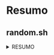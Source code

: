 # Resumo

## random.sh

<details>
  <summary>RESUMO</summary>

- Contruindo uma variavel randomico
- Comando Date 
- Check sums e analizamos especificamente o SHA one sum e SHA 256 some 
- Comando head, que exibi a primeira linha ou charcters do arquivo
- Comando fold transforma uma linha de texto para multipla linhas
- Comando shuf permuta linhas de entrada e exibe as linhas embaralhadas

</details>
